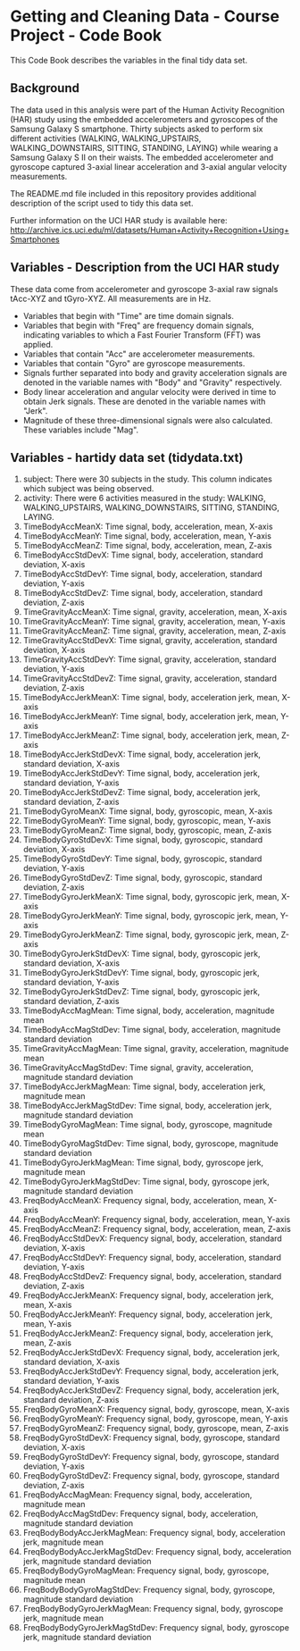 # Getting and Cleaning Data - Course Project - Code Book


This Code Book describes the variables in the final tidy data set.


## Background


The data used in this analysis were part of the Human Activity Recognition (HAR) study using the embedded accelerometers and gyroscopes of the Samsung Galaxy S smartphone. Thirty subjects asked to perform six different activities (WALKING, WALKING_UPSTAIRS, WALKING_DOWNSTAIRS, SITTING, STANDING, LAYING) while wearing a Samsung Galaxy S II on their waists. The embedded accelerometer and gyroscope captured 3-axial linear acceleration and 3-axial angular velocity measurements. 

The README.md file included in this repository provides additional description of the script used to tidy this data set.

Further information on the UCI HAR study is available here: http://archive.ics.uci.edu/ml/datasets/Human+Activity+Recognition+Using+Smartphones



## Variables - Description from the UCI HAR study

These data come from accelerometer and gyroscope 3-axial raw signals tAcc-XYZ and tGyro-XYZ. All measurements are in Hz.

* Variables that begin with "Time" are time domain signals.
* Variables that begin with "Freq" are frequency domain signals, indicating variables to which a Fast Fourier Transform (FFT) was applied.
* Variables that contain "Acc" are accelerometer measurements.
* Variables that contain "Gyro" are gyroscope measurements.
* Signals further separated into body and gravity acceleration signals are denoted in the variable names with "Body" and "Gravity" respectively.
* Body linear acceleration and angular velocity were derived in time to obtain Jerk signals. These are denoted in the variable names with "Jerk". 
* Magnitude of these three-dimensional signals were also calculated. These variables include "Mag".



## Variables - hartidy data set (tidydata.txt)

<ol><li>subject: There were 30 subjects in the study. This column indicates which subject was being observed.</li>
<li>activity: There were 6 activities measured in the study: WALKING, WALKING_UPSTAIRS, WALKING_DOWNSTAIRS, SITTING, STANDING, LAYING.</li>
<li>TimeBodyAccMeanX: Time signal, body, acceleration, mean, X-axis</li>
<li>TimeBodyAccMeanY: Time signal, body, acceleration, mean, Y-axis</li>
<li>TimeBodyAccMeanZ: Time signal, body, acceleration, mean, Z-axis</li>
<li>TimeBodyAccStdDevX: Time signal, body, acceleration, standard deviation, X-axis</li>
<li>TimeBodyAccStdDevY: Time signal, body, acceleration, standard deviation, Y-axis</li>
<li>TimeBodyAccStdDevZ: Time signal, body, acceleration, standard deviation, Z-axis</li>
<li>TimeGravityAccMeanX: Time signal, gravity, acceleration, mean, X-axis</li>
<li>TimeGravityAccMeanY: Time signal, gravity, acceleration, mean, Y-axis</li>
<li>TimeGravityAccMeanZ: Time signal, gravity, acceleration, mean, Z-axis</li>
<li>TimeGravityAccStdDevX: Time signal, gravity, acceleration, standard deviation, X-axis</li>
<li>TimeGravityAccStdDevY: Time signal, gravity, acceleration, standard deviation, Y-axis</li>
<li>TimeGravityAccStdDevZ: Time signal, gravity, acceleration, standard deviation, Z-axis</li>
<li>TimeBodyAccJerkMeanX: Time signal, body, acceleration jerk, mean, X-axis</li>
<li>TimeBodyAccJerkMeanY: Time signal, body, acceleration jerk, mean, Y-axis</li>
<li>TimeBodyAccJerkMeanZ: Time signal, body, acceleration jerk, mean, Z-axis</li>
<li>TimeBodyAccJerkStdDevX: Time signal, body, acceleration jerk, standard deviation, X-axis</li>
<li>TimeBodyAccJerkStdDevY: Time signal, body, acceleration jerk, standard deviation, Y-axis</li>
<li>TimeBodyAccJerkStdDevZ: Time signal, body, acceleration jerk, standard deviation, Z-axis</li>
<li>TimeBodyGyroMeanX: Time signal, body, gyroscopic, mean, X-axis</li>
<li>TimeBodyGyroMeanY: Time signal, body, gyroscopic, mean, Y-axis</li>
<li>TimeBodyGyroMeanZ: Time signal, body, gyroscopic, mean, Z-axis</li>
<li>TimeBodyGyroStdDevX: Time signal, body, gyroscopic, standard deviation, X-axis</li>
<li>TimeBodyGyroStdDevY: Time signal, body, gyroscopic, standard deviation, Y-axis</li>
<li>TimeBodyGyroStdDevZ: Time signal, body, gyroscopic, standard deviation, Z-axis</li>
<li>TimeBodyGyroJerkMeanX: Time signal, body, gyroscopic jerk, mean, X-axis</li>
<li>TimeBodyGyroJerkMeanY: Time signal, body, gyroscopic jerk, mean, Y-axis</li>
<li>TimeBodyGyroJerkMeanZ: Time signal, body, gyroscopic jerk, mean, Z-axis</li>
<li>TimeBodyGyroJerkStdDevX: Time signal, body, gyroscopic jerk, standard deviation, X-axis</li>
<li>TimeBodyGyroJerkStdDevY: Time signal, body, gyroscopic jerk, standard deviation, Y-axis</li>
<li>TimeBodyGyroJerkStdDevZ: Time signal, body, gyroscopic jerk, standard deviation, Z-axis</li>
<li>TimeBodyAccMagMean: Time signal, body, acceleration, magnitude mean</li>
<li>TimeBodyAccMagStdDev: Time signal, body, acceleration, magnitude standard deviation</li>
<li>TimeGravityAccMagMean: Time signal, gravity, acceleration, magnitude mean</li>
<li>TimeGravityAccMagStdDev: Time signal, gravity, acceleration, magnitude standard deviation</li>
<li>TimeBodyAccJerkMagMean: Time signal, body, acceleration jerk, magnitude mean</li>
<li>TimeBodyAccJerkMagStdDev: Time signal, body, acceleration jerk, magnitude standard deviation</li>
<li>TimeBodyGyroMagMean: Time signal, body, gyroscope, magnitude mean</li>
<li>TimeBodyGyroMagStdDev: Time signal, body, gyroscope, magnitude standard deviation</li>
<li>TimeBodyGyroJerkMagMean: Time signal, body, gyroscope jerk, magnitude mean</li>
<li>TimeBodyGyroJerkMagStdDev: Time signal, body, gyroscope jerk, magnitude standard deviation</li>
<li>FreqBodyAccMeanX: Frequency signal, body, acceleration, mean, X-axis</li>
<li>FreqBodyAccMeanY: Frequency signal, body, acceleration, mean, Y-axis</li>
<li>FreqBodyAccMeanZ: Frequency signal, body, acceleration, mean, Z-axis</li>
<li>FreqBodyAccStdDevX: Frequency signal, body, acceleration, standard deviation, X-axis</li>
<li>FreqBodyAccStdDevY: Frequency signal, body, acceleration, standard deviation, Y-axis</li>
<li>FreqBodyAccStdDevZ: Frequency signal, body, acceleration, standard deviation, Z-axis</li>
<li>FreqBodyAccJerkMeanX: Frequency signal, body, acceleration jerk, mean, X-axis</li>
<li>FreqBodyAccJerkMeanY: Frequency signal, body, acceleration jerk, mean, Y-axis</li>
<li>FreqBodyAccJerkMeanZ: Frequency signal, body, acceleration jerk, mean, Z-axis</li>
<li>FreqBodyAccJerkStdDevX: Frequency signal, body, acceleration jerk, standard deviation, X-axis</li>
<li>FreqBodyAccJerkStdDevY: Frequency signal, body, acceleration jerk, standard deviation, Y-axis</li>
<li>FreqBodyAccJerkStdDevZ: Frequency signal, body, acceleration jerk, standard deviation, Z-axis</li>
<li>FreqBodyGyroMeanX: Frequency signal, body, gyroscope, mean, X-axis</li>
<li>FreqBodyGyroMeanY: Frequency signal, body, gyroscope, mean, Y-axis</li>
<li>FreqBodyGyroMeanZ: Frequency signal, body, gyroscope, mean, Z-axis</li>
<li>FreqBodyGyroStdDevX: Frequency signal, body, gyroscope, standard deviation, X-axis</li>
<li>FreqBodyGyroStdDevY: Frequency signal, body, gyroscope, standard deviation, Y-axis</li>
<li>FreqBodyGyroStdDevZ: Frequency signal, body, gyroscope, standard deviation, Z-axis</li>
<li>FreqBodyAccMagMean: Frequency signal, body, acceleration, magnitude mean</li>
<li>FreqBodyAccMagStdDev: Frequency signal, body, acceleration, magnitude standard deviation</li>
<li>FreqBodyBodyAccJerkMagMean: Frequency signal, body, acceleration jerk, magnitude mean</li>
<li>FreqBodyBodyAccJerkMagStdDev: Frequency signal, body, acceleration jerk, magnitude standard deviation</li>
<li>FreqBodyBodyGyroMagMean: Frequency signal, body, gyroscope, magnitude mean</li>
<li>FreqBodyBodyGyroMagStdDev: Frequency signal, body, gyroscope, magnitude standard deviation</li>
<li>FreqBodyBodyGyroJerkMagMean: Frequency signal, body, gyroscope jerk, magnitude mean</li>
<li>FreqBodyBodyGyroJerkMagStdDev: Frequency signal, body, gyroscope jerk, magnitude standard deviation</li></ol>

